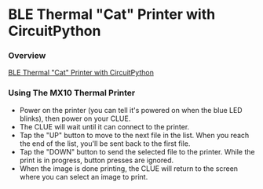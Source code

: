 # BLE Thermal "Cat" Printer with CircuitPython

### Overview

[BLE Thermal "Cat" Printer with CircuitPython](https://learn.adafruit.com/ble-thermal-cat-printer-with-circuitpython)

### Using The MX10 Thermal Printer

* Power on the printer (you can tell it's powered on when the blue LED blinks), then power on your CLUE.
* The CLUE will wait until it can connect to the printer.
* Tap the "UP" button to move to the next file in the list. When you reach the end of the list, you'll be sent back to the first file.
* Tap the "DOWN" button to send the selected file to the printer. While the print is in progress, button presses are ignored.
* When the image is done printing, the CLUE will return to the screen where you can select an image to print.
